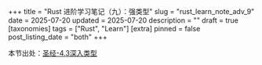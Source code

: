 +++
title = "Rust 进阶学习笔记（九）：强类型"
slug = "rust_learn_note_adv_9"
date = 2025-07-20
updated = 2025-07-20
description = ""
draft = true
[taxonomies]
tags = ["Rust", "Learn"]
[extra]
pinned = false
post_listing_date = "both"
+++

本节出处：[圣经-4.3深入类型](https://course.rs/advance/into-types/intro.html)

